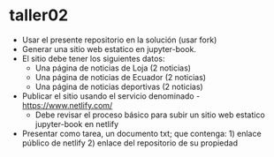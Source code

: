 # taller02
* Usar el presente repositorio en la solución (usar fork)
* Generar una sitio web estatico en jupyter-book.
* El sitio debe tener los siguientes datos:
  * Una página de noticias de Loja (2 noticias)
  * Una página de noticias de Ecuador (2 noticias)
  * Una página de noticias deportivas (2 noticias)
* Publicar el sitio usando el servicio denominado - https://www.netlify.com/
  * Debe revisar el proceso básico para subir un sitio web estatico jupyter-book en netlify
* Presentar como tarea, un documento txt; que contenga: 1) enlace público de netlify 2) enlace del repositorio de su propiedad
